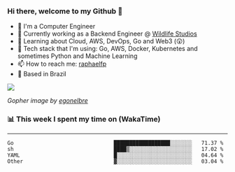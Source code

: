 ### Hi there, welcome to my Github 👋

- 📖 I'm a Computer Engineer
- 🔭 Currently working as a Backend Engineer @ [Wildlife Studios](https://wildlifestudios.com/)
- 🌱 Learning about Cloud, AWS, DevOps, Go and Web3 (😲)
- 🚀 Tech stack that I'm using: Go, AWS, Docker, Kubernetes and sometimes Python and Machine Learning
- 📫 How to reach me: [raphaelfp](https://linkedin.com/in/raphaelfp)
- 🏡 Based in Brazil

![](https://github.com/raphaelfp/gophers/blob/master/.thumb/animation/morning-coffee-3x.gif)

*Gopher image by [egonelbre](https://github.com/egonelbre/)*

### 📊 This week I spent my time on (WakaTime)

---

<!--START_SECTION:waka-->

```text
Go                                ██████████████████░░░░░░░   71.37 %
sh                                ████▒░░░░░░░░░░░░░░░░░░░░   17.02 %
YAML                              █░░░░░░░░░░░░░░░░░░░░░░░░   04.64 %
Other                             ▓░░░░░░░░░░░░░░░░░░░░░░░░   03.04 %
```

<!--END_SECTION:waka-->
